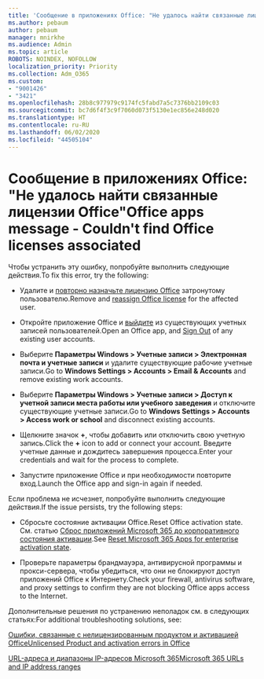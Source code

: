```yaml
---
title: 'Сообщение в приложениях Office: "Не удалось найти связанные лицензии Office"'
ms.author: pebaum
author: pebaum
manager: mnirkhe
ms.audience: Admin
ms.topic: article
ROBOTS: NOINDEX, NOFOLLOW
localization_priority: Priority
ms.collection: Adm_O365
ms.custom:
- "9001426"
- "3421"
ms.openlocfilehash: 28b8c977979c9174fc5fabd7a5c7376bb2109c03
ms.sourcegitcommit: bc7d6f4f3c9f7060d073f5130e1ec856e248d020
ms.translationtype: HT
ms.contentlocale: ru-RU
ms.lasthandoff: 06/02/2020
ms.locfileid: "44505104"
---
```

# <a name="office-apps-message---couldnt-find-office-licenses-associated"></a><span data-ttu-id="431ea-102">Сообщение в приложениях Office: "Не удалось найти связанные лицензии Office"</span><span class="sxs-lookup"><span data-stu-id="431ea-102">Office apps message - Couldn't find Office licenses associated</span></span>

<span data-ttu-id="431ea-103">Чтобы устранить эту ошибку, попробуйте выполнить следующие действия.</span><span class="sxs-lookup"><span data-stu-id="431ea-103">To fix this error, try the following:</span></span>

- <span data-ttu-id="431ea-104">Удалите и [повторно назначьте лицензию Office](https://docs.microsoft.com/microsoft-365/admin/manage/assign-licenses-to-users) затронутому пользователю.</span><span class="sxs-lookup"><span data-stu-id="431ea-104">Remove and [reassign Office license](https://docs.microsoft.com/microsoft-365/admin/manage/assign-licenses-to-users) for the affected user.</span></span>

- <span data-ttu-id="431ea-105">Откройте приложение Office и [выйдите](https://support.office.com/article/sign-out-of-office-5a20dc11-47e9-4b6f-945d-478cb6d92071) из существующих учетных записей пользователей.</span><span class="sxs-lookup"><span data-stu-id="431ea-105">Open an Office app, and [Sign Out](https://support.office.com/article/sign-out-of-office-5a20dc11-47e9-4b6f-945d-478cb6d92071) of any existing user accounts.</span></span>

- <span data-ttu-id="431ea-106">Выберите **Параметры Windows > Учетные записи > Электронная почта и учетные записи** и удалите существующие рабочие учетные записи.</span><span class="sxs-lookup"><span data-stu-id="431ea-106">Go to **Windows Settings > Accounts > Email & Accounts** and remove existing work accounts.</span></span>

- <span data-ttu-id="431ea-107">Выберите **Параметры Windows > Учетные записи > Доступ к учетной записи места работы или учебного заведения** и отключите существующие учетные записи.</span><span class="sxs-lookup"><span data-stu-id="431ea-107">Go to **Windows Settings > Accounts > Access work or school** and disconnect existing accounts.</span></span>

- <span data-ttu-id="431ea-108">Щелкните значок **+**, чтобы добавить или отключить свою учетную запись.</span><span class="sxs-lookup"><span data-stu-id="431ea-108">Click the **+** icon to add or connect your account.</span></span> <span data-ttu-id="431ea-109">Введите учетные данные и дождитесь завершения процесса.</span><span class="sxs-lookup"><span data-stu-id="431ea-109">Enter your credentials and wait for the process to complete.</span></span>

- <span data-ttu-id="431ea-110">Запустите приложение Office и при необходимости повторите вход.</span><span class="sxs-lookup"><span data-stu-id="431ea-110">Launch the Office app and sign-in again if needed.</span></span>

<span data-ttu-id="431ea-111">Если проблема не исчезнет, попробуйте выполнить следующие действия.</span><span class="sxs-lookup"><span data-stu-id="431ea-111">If the issue persists, try the following steps:</span></span>

- <span data-ttu-id="431ea-112">Сбросьте состояние активации Office.</span><span class="sxs-lookup"><span data-stu-id="431ea-112">Reset Office activation state.</span></span> <span data-ttu-id="431ea-113">См. статью [Сброс приложений Microsoft 365 до корпоративного состояния активации](https://docs.microsoft.com/office365/troubleshoot/activation/reset-office-365-proplus-activation-state).</span><span class="sxs-lookup"><span data-stu-id="431ea-113">See [Reset Microsoft 365 Apps for enterprise activation state](https://docs.microsoft.com/office365/troubleshoot/activation/reset-office-365-proplus-activation-state).</span></span>

- <span data-ttu-id="431ea-114">Проверьте параметры брандмауэра, антивирусной программы и прокси-сервера, чтобы убедиться, что они не блокируют доступ приложений Office к Интернету.</span><span class="sxs-lookup"><span data-stu-id="431ea-114">Check your firewall, antivirus software, and proxy settings to confirm they are not blocking Office apps access to the Internet.</span></span> 

<span data-ttu-id="431ea-115">Дополнительные решения по устранению неполадок см. в следующих статьях:</span><span class="sxs-lookup"><span data-stu-id="431ea-115">For additional troubleshooting solutions, see:</span></span>

[<span data-ttu-id="431ea-116">Ошибки, связанные с нелицензированным продуктом и активацией Office</span><span class="sxs-lookup"><span data-stu-id="431ea-116">Unlicensed Product and activation errors in Office</span></span>](https://support.office.com/Article/0d23d3c0-c19c-4b2f-9845-5344fedc4380?wt.mc_id=Alchemy_ClientDIA)

[<span data-ttu-id="431ea-117">URL-адреса и диапазоны IP-адресов Microsoft 365</span><span class="sxs-lookup"><span data-stu-id="431ea-117">Microsoft 365 URLs and IP address ranges</span></span>](https://docs.microsoft.com/office365/enterprise/urls-and-ip-address-ranges)
